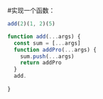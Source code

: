 #实现一个函数：
```javascript
add(2)(1, 2)(5)
```

```javascript
function add(...args) {
  const sum = [...args]
  function addPro(...args) {
    sum.push(...args)
    return addPro
  }
  add.
  
}
```
